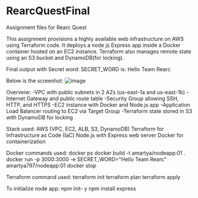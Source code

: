 # RearcQuestFinal
Assignment files for Rearc Quest

This assignment provisions a highly available web infrastructure on AWS using Terraform code. 
It deploys a node js Express app inside a Docker container hosted on an EC2 instance. 
Terraform also manages remote state using an S3 bucket and DynamoDB(for locking).



Final output with Secret word:
SECRET_WORD is: Hello Team Rearc

Below is the screenhot:
![image](https://github.com/user-attachments/assets/07e57b78-ef6e-43d1-aa8f-9d927fd55296)

Overveiw:
-VPC with public subnets in 2 AZs (us-east-1a and us-east-1b)
-Internet Gateway and public route table
-Security Group allowing SSH, HTTP, and HTTPS
-EC2 instance with Docker and Node.js app
-Application Load Balancer routing to EC2 via Target Group
-Terraform state stored in S3 with DynamoDB for locking

Stack used:
AWS (VPC, EC2, ALB, S3, DynamoDB)
Terraform for Infrastructure as Code (IaC)
Node.js with Express web server
Docker for containerization

Docker commands used:
docker ps
docker build -t amartya/nodeapp:01 .
docker run -p 3000:3000 -e SECRET_WORD="Hello Team Rearc" amartya797/nodeapp:01
docker stop <names>

Terraform command used:
terraform init
terraform plan
terraform apply

To initialize node app:
npm init- y
npm install express

